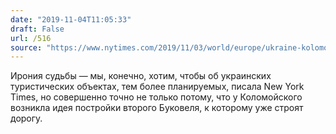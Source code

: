 ```yaml
---
date: "2019-11-04T11:05:33"
draft: False
url: /516
source: "https://www.nytimes.com/2019/11/03/world/europe/ukraine-kolomoisky-zelensky-ski-resort.html"
---
```


Ирония судьбы — мы, конечно, хотим, чтобы об украинских туристических объектах, тем более планируемых, писала New York Times, но совершенно точно не только потому, что у Коломойского возникла идея постройки второго Буковеля, к которому уже строят дорогу.
